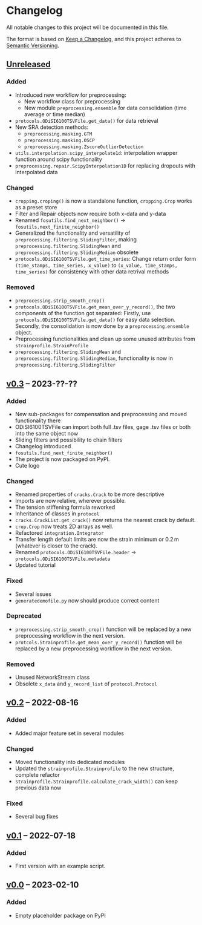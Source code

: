 # Changelog

All notable changes to this project will be documented in this file.

The format is based on [Keep a Changelog](https://keepachangelog.com/en/1.0.0/),
and this project adheres to [Semantic Versioning](https://semver.org/spec/v2.0.0.html).

## [Unreleased]

### Added

- Introduced new workflow for preprocessing:
    - New workflow class for preprocessing
    - New module `preprocessing.ensemble` for data consolidation (time average or time median)
- `protocols.ODiSI6100TSVFile.get_data()` for data retrieval
- New SRA detection methods:
    - `preprocessing.masking.GTM`
    - `preprocessing.masking.OSCP`
    - `preprocessing.masking.ZscoreOutlierDetection`
- `utils.interpolation.scipy_interpolate1d`: interpolation wrapper function around scipy functionality
- `preprocessing.repair.ScipyInterpolation1D` for replacing dropouts with interpolated data

### Changed

- `cropping.croping()` is now a standalone function, `cropping.Crop` works as a preset store
- Filter and Repair objects now require both x-data and y-data
- Renamed `fosutils.find_next_neighbor()` &rarr; `fosutils.next_finite_neighbor()`
- Generalized the functionality and versatility of `preprocessing.filtering.SlidingFilter`, making `preprocessing.filtering.SlidingMean` and `preprocessing.filtering.SlidingMedian` obsolete
- `protocols.ODiSI6100TSVFile.get_time_series`: Change return order form `(time_stamps, time_series, x_value)` to `(x_value, time_stamps, time_series)` for consistency with other data retrival methods

### Removed

- `preprocessing.strip_smooth_crop()`
- `protocols.ODiSI6100TSVFile.get_mean_over_y_record()`, the two components of the function got separated:
	Firstly, use `protocols.ODiSI6100TSVFile.get_data()` for easy data selection.
	Secondly, the consolidation is now done by a `preprocessing.ensemble` object.
- Preprocessing functionalities and clean up some unused attributes from `strainprofile.StrainProfile`
- `preprocessing.filtering.SlidingMean` and `preprocessing.filtering.SlidingMedian`, functionality is now in `preprocessing.filtering.SlidingFilter`

## [v0.3] – 2023-??-??

### Added

- New sub-packages for compensation and preprocessing and moved functionality there
- ODiSI6100TSVFile can import both full .tsv files, gage .tsv files or both into the same object now
- Sliding filters and possibility to chain filters
- Changelog introduced
- `fosutils.find_next_finite_neighbor()`
- The project is now packaged on PyPI.
- Cute logo

### Changed

- Renamed properties of `cracks.Crack` to be more descriptive
- Imports are now relative, wherever possible.
- The tension stiffening formula reworked
- Inheritance of classes in `protocol`
- `cracks.CrackList.get_crack()` now returns the nearest crack by default.
- `crop.Crop` now treats 2D arrays as well.
- Refactored `integration.Integrator`
- Transfer length default limits are now the strain minimum or 0.2 m (whatever is closer to the crack).
- Renamed `protocols.ODiSI6100TSVFile.header` &rarr; `protocols.ODiSI6100TSVFile.metadata`
- Updated tutorial

### Fixed

- Several issues
- `generatedemofile.py` now should produce correct content

### Deprecated

- `preprocessing.strip_smooth_crop()` function will be replaced by a new preprocessing workflow in the next version.
- `protcols.Strainprofile.get_mean_over_y_record()` function will be replaced by a new preprocessing workflow in the next version.

### Removed

- Unused NetworkStream class
- Obsolete `x_data` and `y_record_list` of `protocol.Protocol`

## [v0.2] – 2022-08-16

### Added

- Added major feature set in several modules

### Changed

- Moved functionality into dedicated modules
- Updated the `strainprofile.Strainprofile` to the new structure, complete refactor
- `strainprofile.Strainprofile.calculate_crack_width()` can keep previous data now

### Fixed

- Several bug fixes

## [v0.1] – 2022-07-18

### Added

- First version with an example script.

## [v0.0] – 2023-02-10

### Added

- Empty placeholder package on PyPI


[unreleased]: https://github.com/TUD-IMB/fosanalysis/compare/v0.3.0..master
[v0.3]: https://github.com/TUD-IMB/fosanalysis/releases/compare/v0.3.0..v0.2.0
[v0.2]: https://github.com/TUD-IMB/fosanalysis/releases/compare/v0.2.0..v0.1.0
[v0.1]: https://github.com/TUD-IMB/fosanalysis/releases/tag/v0.1.0
[v0.0]: https://github.com/TUD-IMB/fosanalysis/releases/tag/v0.0.0
